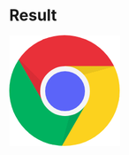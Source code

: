 # Result
![Google Chrome logo](https://raw.githubusercontent.com/yash0212/logos/master/images/Chrome.png)
